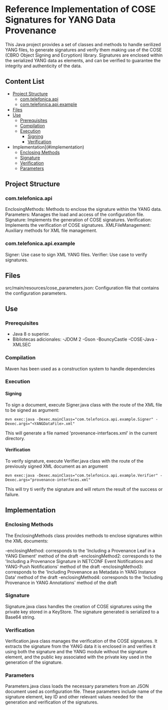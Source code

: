 # Reference Implementation of COSE Signatures for YANG Data Provenance
 
This Java project provides a set of classes and methods to handle serilized YANG files, to generate signatures and verify them making use of the COSE (CBRO Object Signing and Ecryption) library. Signatures are enclosed within the serialized YANG data as elements, and can be verified to guarantee the integrity and authenticity of the data.

## Content List

- [Project Structure](#project-structure)
  - [com.telefonica.api](#com.telefonica.api)
  - [com.telefonica.api.example](#com.telefonica.api.example)
- [Files](#files)
- [Use](#use)
  - [Prerequisites](#prerequisites)
  - [Compilation](#compilation)
  - [Execution](#execution)
    - [Signing](#signing)
    - [Verification](#verifictaion)
- Implementation](#implementation)
  - [Enclosing Methods](#enclosing-methods)
  - [Signature](#signature)
  - [Verification](#verification)
  - [Parameters](#parameters)

## Project Structure

### com.telefonica.api
EnclosingMethods: Methods to enclose the signature within the YANG data.
Parameters: Manages the load and access of the configuration file.
Signature: Implements the generation of COSE signatures.
Verification: Implements the verification of COSE signatures.
XMLFileManagement: Auxiliary methods for XML file management.

### com.telefonica.api.example
Signer: Use case to sign XML YANG files.
Verifier: Use case to verify signatures.

## Files

src/main/resources/cose_parameters.json: Configuration file that contains the configuration parameters.

## Use

### Prerequisites
- Java 8 o superior.
- Bibliotecas adicionales:
   -JDOM 2
   -Gson
   -BouncyCastle
   -COSE-Java
   -XMLSEC

### Compilation
Maven has been used as a construction system to handle dependencies

### Execution

#### Signing 
To sign a document, execute Signer.java class with the route of the XML file to be signed as argument:

``mvn exec:java -Dexec.mainClass="com.telefonica.api.example.Signer" -Dexec.args="<YANGDataFile>.xml"``

This will generate a file named 'provenance-interfaces.xml'	in the current directory.

#### Verification
To verify signature, execute Verifier.java class with the route of the previously signed XML document as an argument

``mvn exec:java -Dexec.mainClass="com.telefonica.api.example.Verifier" -Dexec.args="provenance-interfaces.xml"``

This will try ti verify the signature and will return the result of the success or failure.

## Implementation

### Enclosing Methods
The EnclosingMethods class provides methods to enclose signatures within the XML documents:

 -enclosingMethod: corresponds to the 'Including a Provenance Leaf in a YANG Element' method of the draft
 -enclosingMethod2: corresponds to the 'Including a Provenance Signature in NETCONF Event Notifications and YANG-Push Notifications' method of the draft
 -enclosingMethod3: corresponds to the 'Including Provenance as Metadata in YANG Instance Data' method of the draft
 -enclosingMethod4: corresponds to the 'Including Provenance in YANG Annotations' method of the draft
 
### Signature 
Signature.java class handles the creation of COSE signatures using the private key stored in a KeyStore. The signature generated is serialized to a Base64 string.

### Verification
Verification.java class manages the verification of the COSE signatures. It extracts the signature from the YANG data it is enclosed in and verifies it using both the signature and the YANG module without the signature element, and the public key associated with the private key used in the generation of the signature.

### Parameters

Parameters.java class loads the necessary parameters from an JSON document used as configuration file. These parameters include name of the signature element, key ID and other relevant values needed for the generation and verification of the signatures.

